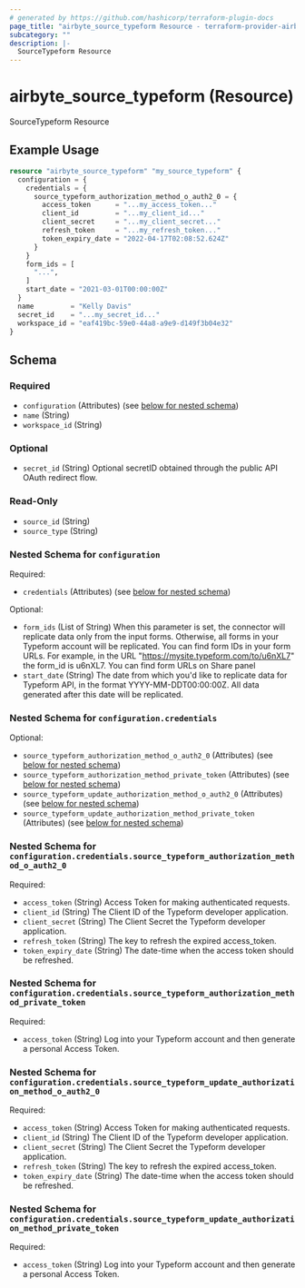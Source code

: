 ```yaml
---
# generated by https://github.com/hashicorp/terraform-plugin-docs
page_title: "airbyte_source_typeform Resource - terraform-provider-airbyte"
subcategory: ""
description: |-
  SourceTypeform Resource
---
```


# airbyte_source_typeform (Resource)

SourceTypeform Resource

## Example Usage

```terraform
resource "airbyte_source_typeform" "my_source_typeform" {
  configuration = {
    credentials = {
      source_typeform_authorization_method_o_auth2_0 = {
        access_token      = "...my_access_token..."
        client_id         = "...my_client_id..."
        client_secret     = "...my_client_secret..."
        refresh_token     = "...my_refresh_token..."
        token_expiry_date = "2022-04-17T02:08:52.624Z"
      }
    }
    form_ids = [
      "...",
    ]
    start_date = "2021-03-01T00:00:00Z"
  }
  name         = "Kelly Davis"
  secret_id    = "...my_secret_id..."
  workspace_id = "eaf419bc-59e0-44a8-a9e9-d149f3b04e32"
}
```

<!-- schema generated by tfplugindocs -->
## Schema

### Required

- `configuration` (Attributes) (see [below for nested schema](#nestedatt--configuration))
- `name` (String)
- `workspace_id` (String)

### Optional

- `secret_id` (String) Optional secretID obtained through the public API OAuth redirect flow.

### Read-Only

- `source_id` (String)
- `source_type` (String)

<a id="nestedatt--configuration"></a>
### Nested Schema for `configuration`

Required:

- `credentials` (Attributes) (see [below for nested schema](#nestedatt--configuration--credentials))

Optional:

- `form_ids` (List of String) When this parameter is set, the connector will replicate data only from the input forms. Otherwise, all forms in your Typeform account will be replicated. You can find form IDs in your form URLs. For example, in the URL "https://mysite.typeform.com/to/u6nXL7" the form_id is u6nXL7. You can find form URLs on Share panel
- `start_date` (String) The date from which you'd like to replicate data for Typeform API, in the format YYYY-MM-DDT00:00:00Z. All data generated after this date will be replicated.

<a id="nestedatt--configuration--credentials"></a>
### Nested Schema for `configuration.credentials`

Optional:

- `source_typeform_authorization_method_o_auth2_0` (Attributes) (see [below for nested schema](#nestedatt--configuration--credentials--source_typeform_authorization_method_o_auth2_0))
- `source_typeform_authorization_method_private_token` (Attributes) (see [below for nested schema](#nestedatt--configuration--credentials--source_typeform_authorization_method_private_token))
- `source_typeform_update_authorization_method_o_auth2_0` (Attributes) (see [below for nested schema](#nestedatt--configuration--credentials--source_typeform_update_authorization_method_o_auth2_0))
- `source_typeform_update_authorization_method_private_token` (Attributes) (see [below for nested schema](#nestedatt--configuration--credentials--source_typeform_update_authorization_method_private_token))

<a id="nestedatt--configuration--credentials--source_typeform_authorization_method_o_auth2_0"></a>
### Nested Schema for `configuration.credentials.source_typeform_authorization_method_o_auth2_0`

Required:

- `access_token` (String) Access Token for making authenticated requests.
- `client_id` (String) The Client ID of the Typeform developer application.
- `client_secret` (String) The Client Secret the Typeform developer application.
- `refresh_token` (String) The key to refresh the expired access_token.
- `token_expiry_date` (String) The date-time when the access token should be refreshed.


<a id="nestedatt--configuration--credentials--source_typeform_authorization_method_private_token"></a>
### Nested Schema for `configuration.credentials.source_typeform_authorization_method_private_token`

Required:

- `access_token` (String) Log into your Typeform account and then generate a personal Access Token.


<a id="nestedatt--configuration--credentials--source_typeform_update_authorization_method_o_auth2_0"></a>
### Nested Schema for `configuration.credentials.source_typeform_update_authorization_method_o_auth2_0`

Required:

- `access_token` (String) Access Token for making authenticated requests.
- `client_id` (String) The Client ID of the Typeform developer application.
- `client_secret` (String) The Client Secret the Typeform developer application.
- `refresh_token` (String) The key to refresh the expired access_token.
- `token_expiry_date` (String) The date-time when the access token should be refreshed.


<a id="nestedatt--configuration--credentials--source_typeform_update_authorization_method_private_token"></a>
### Nested Schema for `configuration.credentials.source_typeform_update_authorization_method_private_token`

Required:

- `access_token` (String) Log into your Typeform account and then generate a personal Access Token.


